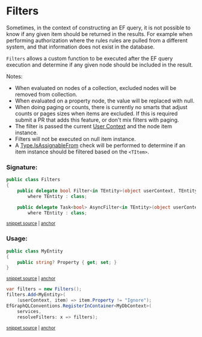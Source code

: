 <!--
GENERATED FILE - DO NOT EDIT
This file was generated by [MarkdownSnippets](https://github.com/SimonCropp/MarkdownSnippets).
Source File: /docs/mdsource/filters.source.md
To change this file edit the source file and then run MarkdownSnippets.
-->

# Filters

Sometimes, in the context of constructing an EF query, it is not possible to know if any given item should be returned in the results. For example when performing authorization where the rules rules are pulled from a different system, and that information does not exist in the database.

`Filters` allows a custom function to be executed after the EF query execution and determine if any given node should be included in the result.

Notes:

 * When evaluated on nodes of a collection, excluded nodes will be removed from collection.
 * When evaluated on a property node, the value will be replaced with null.
 * When doing paging or counts, there is currently no smarts that adjust counts or pages sizes when items are excluded. If this is required submit a PR that adds this feature, or don't mix filters with paging.
 * The filter is passed the current [User Context](https://graphql-dotnet.github.io/docs/getting-started/user-context) and the node item instance.
 * Filters will not be executed on null item instance.
 * A [Type.IsAssignableFrom](https://docs.microsoft.com/en-us/dotnet/api/system.type.isassignablefrom) check will be performed to determine if an item instance should be filtered based on the `<TItem>`.


### Signature:

<!-- snippet: FiltersSignature -->
<a id='9dbee2cf'></a>
```cs
public class Filters
{
    public delegate bool Filter<in TEntity>(object userContext, TEntity input)
        where TEntity : class;

    public delegate Task<bool> AsyncFilter<in TEntity>(object userContext, TEntity input)
        where TEntity : class;
```
<sup><a href='/src/GraphQL.EntityFramework/Filters/Filters.cs#L8-L18' title='Snippet source file'>snippet source</a> | <a href='#9dbee2cf' title='Start of snippet'>anchor</a></sup>
<!-- endSnippet -->


### Usage:

<!-- snippet: add-filter -->
<a id='4538885e'></a>
```cs
public class MyEntity
{
    public string? Property { get; set; }
}
```
<sup><a href='/src/Snippets/GlobalFilterSnippets.cs#L7-L14' title='Snippet source file'>snippet source</a> | <a href='#4538885e' title='Start of snippet'>anchor</a></sup>
<a id='4538885e-1'></a>
```cs
var filters = new Filters();
filters.Add<MyEntity>(
    (userContext, item) => item.Property != "Ignore");
EfGraphQLConventions.RegisterInContainer<MyDbContext>(
    services,
    resolveFilters: x => filters);
```
<sup><a href='/src/Snippets/GlobalFilterSnippets.cs#L18-L27' title='Snippet source file'>snippet source</a> | <a href='#4538885e-1' title='Start of snippet'>anchor</a></sup>
<!-- endSnippet -->
